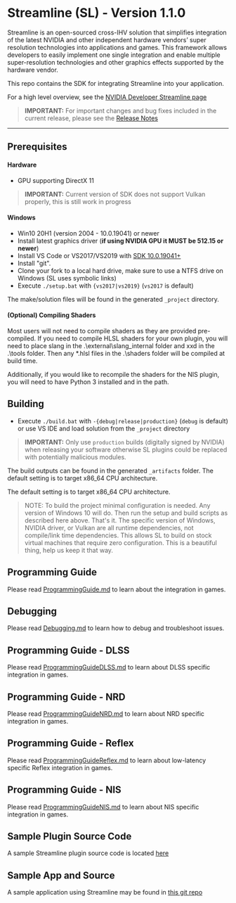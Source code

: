 # Streamline (SL) - Version 1.1.0
Streamline is an open-sourced cross-IHV solution that simplifies integration of the latest NVIDIA and other independent hardware vendors’ super resolution technologies into applications and games. This framework allows developers to easily implement one single integration and enable multiple super-resolution technologies and other graphics effects supported by the hardware vendor.

This repo contains the SDK for integrating Streamline into your application.

For a high level overview, see the [NVIDIA Developer Streamline page](https://developer.nvidia.com/rtx/streamline)

> **IMPORTANT:**
> For important changes and bug fixes included in the current release, please see the [Release Notes](release.txt)

------

## Prerequisites
#### Hardware
- GPU supporting DirectX 11

> **IMPORTANT:**
> Current version of SDK does not support Vulkan properly, this is still work in progress
#### Windows
- Win10 20H1 (version 2004 - 10.0.19041) or newer
- Install latest graphics driver (**if using NVIDIA GPU it MUST be 512.15 or newer**)
- Install VS Code or VS2017/VS2019 with [SDK 10.0.19041+](https://go.microsoft.com/fwlink/?LinkID=2023014)
- Install "git".
- Clone your fork to a local hard drive, make sure to use a NTFS drive on Windows (SL uses symbolic links)
- Execute `./setup.bat` with `{vs2017|vs2019}` (`vs2017` is default)

The make/solution files will be found in the generated `_project` directory. 
#### (Optional) Compiling Shaders
Most users will not need to compile shaders as they are provided pre-compiled.  If you need to compile HLSL shaders for your own plugin, you will need to place slang in the .\external\slang_internal folder and xxd in the .\tools folder.  Then any *.hlsl files in the .\shaders folder will be compiled at build time.

Additionally, if you would like to recompile the shaders for the NIS plugin, you will need to have Python 3 installed and in the path.

## Building
- Execute `./build.bat` with `-{debug|release|production}` (`debug` is default) or use VS IDE and load solution from the `_project` directory
> **IMPORTANT:**
> Only use `production` builds (digitally signed by NVIDIA) when releasing your software otherwise SL plugins could be replaced with potentially malicious modules.

The build outputs can be found in the generated `_artifacts` folder. The default setting is to target x86_64 CPU architecture.

The default setting is to target x86_64 CPU architecture.

> NOTE: To build the project minimal configuration is needed. Any version of Windows 10 will do. Then
run the setup and build scripts as described here above. That's it. The specific version of Windows, NVIDIA driver,
or Vulkan are all runtime dependencies, not compile/link time dependencies. This allows SL to build on stock
virtual machines that require zero configuration. This is a beautiful thing, help us keep it that way.

## Programming Guide
Please read [ProgrammingGuide.md](docs/ProgrammingGuide.md) to learn about the integration in games.
## Debugging
Please read [Debugging.md](docs/Debugging.md) to learn how to debug and troubleshoot issues.
## Programming Guide - DLSS
Please read [ProgrammingGuideDLSS.md](docs/ProgrammingGuideDLSS.md) to learn about DLSS specific integration in games.
## Programming Guide - NRD
Please read [ProgrammingGuideNRD.md](docs/ProgrammingGuideNRD.md) to learn about NRD specific integration in games.
## Programming Guide - Reflex
Please read [ProgrammingGuideReflex.md](docs/ProgrammingGuideReflex.md) to learn about low-latency specific Reflex integration in games.
## Programming Guide - NIS
Please read [ProgrammingGuideNIS.md](docs/ProgrammingGuideNIS.md) to learn about NIS specific integration in games.

## Sample Plugin Source Code
A sample Streamline plugin source code is located [here](source/plugins/sl.template/templateEntry.cpp)
## Sample App and Source
A sample application using Streamline may be found in [this git repo](https://github.com/NVIDIAGameWorks/Streamline_Sample)
